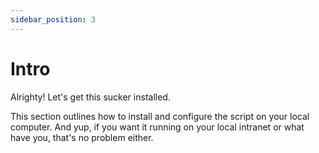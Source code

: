 ```yaml
---
sidebar_position: 3
---
```


# Intro

Alrighty! Let's get this sucker installed. 

This section outlines how to install and configure the script on your local computer. And yup, if you want it running
on your local intranet or what have you, that's no problem either. 

